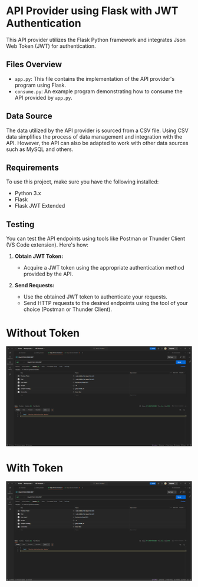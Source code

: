 # API Provider using Flask with JWT Authentication

This API provider utilizes the Flask Python framework and integrates Json Web Token (JWT) for authentication.

## Files Overview

- `app.py`: This file contains the implementation of the API provider's program using Flask.
- `consume.py`: An example program demonstrating how to consume the API provided by `app.py`.

## Data Source

The data utilized by the API provider is sourced from a CSV file. Using CSV data simplifies the process of data management and integration with the API. However, the API can also be adapted to work with other data sources such as MySQL and others.

## Requirements

To use this project, make sure you have the following installed:

- Python 3.x
- Flask
- Flask JWT Extended

## Testing

You can test the API endpoints using tools like Postman or Thunder Client (VS Code extension). Here's how:

1. **Obtain JWT Token:**
   - Acquire a JWT token using the appropriate authentication method provided by the API.

2. **Send Requests:**
   - Use the obtained JWT token to authenticate your requests.
   - Send HTTP requests to the desired endpoints using the tool of your choice (Postman or Thunder Client).

# Without Token
![Without Token](https://github.com/chairulimamizaaz/Flask-API-Provider-JWT/raw/main/Without%20Token.png)

# With Token
![Without Token](https://github.com/chairulimamizaaz/Flask-API-Provider-JWT/raw/main/Without%20Token.png)

